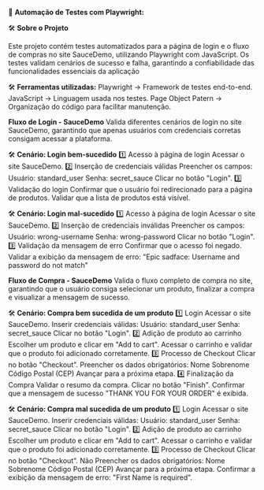 
📌 **Automação de Testes com Playwright:**

🛠 **Sobre o Projeto**

Este projeto contém testes automatizados para a página de login e o fluxo de compras no site SauceDemo, utilizando Playwright com JavaScript. Os testes validam cenários de sucesso e falha, garantindo a confiabilidade das funcionalidades essenciais da aplicação

🛠 **Ferramentas utilizadas:**
Playwright → Framework de testes end-to-end.
JavaScript → Linguagem usada nos testes.
Page Object Patern → Organização do código para facilitar manutenção.

**Fluxo de Login - SauceDemo**
Valida diferentes cenários de login no site SauceDemo, garantindo que apenas usuários com credenciais corretas consigam acessar a plataforma.

🛠 **Cenário: Login bem-sucedido**
1️⃣ Acesso à página de login
Acessar o site SauceDemo.
2️⃣ Inserção de credenciais válidas
Preencher os campos:
Usuário: standard_user
Senha: secret_sauce
Clicar no botão "Login".
3️⃣ Validação do login
Confirmar que o usuário foi redirecionado para a página de produtos.
Validar que a lista de produtos está visível.

🛠 **Cenário: Login mal-sucedido**
1️⃣ Acesso à página de login
Acessar o site SauceDemo.
2️⃣ Inserção de credenciais inválidas
Preencher os campos:
Usuário: wrong-username
Senha: wrong-password
Clicar no botão "Login".
3️⃣ Validação da mensagem de erro
Confirmar que o acesso foi negado.
Validar a exibição da mensagem de erro: "Epic sadface: Username and password do not match"

**Fluxo de Compra - SauceDemo**
Valida o fluxo completo de compra no site, garantindo que o usuário consiga selecionar um produto, finalizar a compra e visualizar a mensagem de sucesso.

🛠 **Cenário: Compra bem sucedida de um produto**
1️⃣ Login
Acessar o site SauceDemo.
Inserir credenciais válidas:
Usuário: standard_user
Senha: secret_sauce
Clicar no botão "Login".
2️⃣ Adição de produto ao carrinho
Escolher um produto e clicar em "Add to cart".
Acessar o carrinho e validar que o produto foi adicionado corretamente.
3️⃣ Processo de Checkout
Clicar no botão "Checkout".
Preencher os dados obrigatórios:
Nome
Sobrenome
Código Postal (CEP)
Avançar para a próxima etapa.
4️⃣ Finalização da Compra
Validar o resumo da compra.
Clicar no botão "Finish".
Confirmar que a mensagem de sucesso "THANK YOU FOR YOUR ORDER" é exibida.

🛠 **Cenário: Compra mal sucedida de um produto**
1️⃣ Login
Acessar o site SauceDemo.
Inserir credenciais válidas:
Usuário: standard_user
Senha: secret_sauce
Clicar no botão "Login".
2️⃣ Adição de produto ao carrinho
Escolher um produto e clicar em "Add to cart".
Acessar o carrinho e validar que o produto foi adicionado corretamente.
3️⃣ Processo de Checkout
Clicar no botão "Checkout".
Não Preencher os dados obrigatórios:
Nome
Sobrenome
Código Postal (CEP)
Avançar para a próxima etapa.
Confirmar a exibição da mensagem de erro: "First Name is required".

